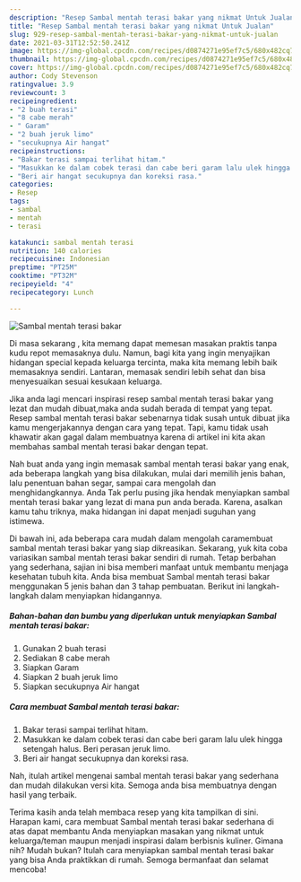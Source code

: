 ```yaml
---
description: "Resep Sambal mentah terasi bakar yang nikmat Untuk Jualan"
title: "Resep Sambal mentah terasi bakar yang nikmat Untuk Jualan"
slug: 929-resep-sambal-mentah-terasi-bakar-yang-nikmat-untuk-jualan
date: 2021-03-31T12:52:50.241Z
image: https://img-global.cpcdn.com/recipes/d0874271e95ef7c5/680x482cq70/sambal-mentah-terasi-bakar-foto-resep-utama.jpg
thumbnail: https://img-global.cpcdn.com/recipes/d0874271e95ef7c5/680x482cq70/sambal-mentah-terasi-bakar-foto-resep-utama.jpg
cover: https://img-global.cpcdn.com/recipes/d0874271e95ef7c5/680x482cq70/sambal-mentah-terasi-bakar-foto-resep-utama.jpg
author: Cody Stevenson
ratingvalue: 3.9
reviewcount: 3
recipeingredient:
- "2 buah terasi"
- "8 cabe merah"
- " Garam"
- "2 buah jeruk limo"
- "secukupnya Air hangat"
recipeinstructions:
- "Bakar terasi sampai terlihat hitam."
- "Masukkan ke dalam cobek terasi dan cabe beri garam lalu ulek hingga setengah halus. Beri perasan jeruk limo."
- "Beri air hangat secukupnya dan koreksi rasa."
categories:
- Resep
tags:
- sambal
- mentah
- terasi

katakunci: sambal mentah terasi 
nutrition: 140 calories
recipecuisine: Indonesian
preptime: "PT25M"
cooktime: "PT32M"
recipeyield: "4"
recipecategory: Lunch

---
```



![Sambal mentah terasi bakar](https://img-global.cpcdn.com/recipes/d0874271e95ef7c5/680x482cq70/sambal-mentah-terasi-bakar-foto-resep-utama.jpg)

Di masa  sekarang , kita memang dapat memesan masakan praktis tanpa kudu repot memasaknya dulu. Namun, bagi kita yang ingin menyajikan hidangan special kepada keluarga tercinta, maka kita memang lebih baik memasaknya sendiri. Lantaran, memasak sendiri lebih sehat dan bisa menyesuaikan sesuai kesukaan keluarga.

Jika anda lagi mencari inspirasi resep sambal mentah terasi bakar yang lezat dan mudah dibuat,maka anda sudah berada di tempat yang tepat. Resep sambal mentah terasi bakar  sebenarnya tidak susah untuk dibuat jika kamu mengerjakannya dengan cara yang tepat. Tapi, kamu tidak usah khawatir akan gagal dalam membuatnya 
karena di artikel ini kita akan membahas sambal mentah terasi bakar dengan tepat.  



Nah buat anda yang ingin memasak sambal mentah terasi bakar yang enak, ada beberapa langkah yang bisa dilakukan, mulai dari memilih jenis bahan, lalu penentuan bahan segar, sampai cara mengolah dan menghidangkannya. Anda Tak perlu pusing jika hendak menyiapkan sambal mentah terasi bakar yang lezat di mana pun anda berada. Karena, asalkan kamu  tahu triknya, maka hidangan ini dapat menjadi suguhan yang istimewa.

Di bawah ini, ada beberapa cara mudah dalam mengolah caramembuat sambal mentah terasi bakar yang siap dikreasikan. Sekarang, yuk kita coba variasikan sambal mentah terasi bakar sendiri di rumah. Tetap berbahan yang sederhana, sajian ini bisa memberi manfaat untuk membantu menjaga kesehatan tubuh kita. Anda bisa membuat Sambal mentah terasi bakar menggunakan 5 jenis bahan dan 3 tahap pembuatan. Berikut ini langkah-langkah dalam menyiapkan hidangannya.

<!--inarticleads1-->

##### Bahan-bahan dan bumbu yang diperlukan untuk menyiapkan Sambal mentah terasi bakar:

1. Gunakan 2 buah terasi
1. Sediakan 8 cabe merah
1. Siapkan  Garam
1. Siapkan 2 buah jeruk limo
1. Siapkan secukupnya Air hangat




<!--inarticleads2-->

##### Cara membuat Sambal mentah terasi bakar:

1. Bakar terasi sampai terlihat hitam.
1. Masukkan ke dalam cobek terasi dan cabe beri garam lalu ulek hingga setengah halus. Beri perasan jeruk limo.
1. Beri air hangat secukupnya dan koreksi rasa.




Nah, itulah artikel mengenai  sambal mentah terasi bakar  yang sederhana dan mudah dilakukan versi kita. Semoga anda bisa membuatnya dengan hasil yang terbaik. 

Terima kasih anda telah membaca resep yang kita tampilkan di sini. Harapan kami, cara membuat  Sambal mentah terasi bakar sederhana di atas dapat membantu Anda menyiapkan masakan yang nikmat untuk keluarga/teman maupun menjadi inspirasi dalam berbisnis kuliner. Gimana nih? Mudah bukan? Itulah cara menyiapkan sambal mentah terasi bakar yang bisa Anda praktikkan di rumah. Semoga bermanfaat dan selamat mencoba!

